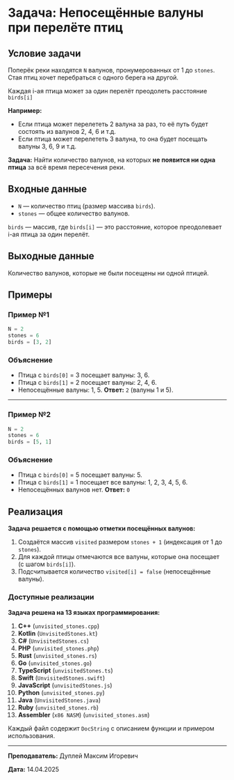 # Задача: Непосещённые валуны при перелёте птиц

## Условие задачи

Поперёк реки находятся `N` валунов, пронумерованных от 1 до `stones`. Стая птиц хочет перебраться с одного берега на другой.

Каждая i-ая птица может за один перелёт преодолеть расстояние `birds[i]`

**Например:**

- Если птица может перелететь 2 валуна за раз, то её путь будет состоять из валунов 2, 4, 6 и т.д.
- Если птица может перелететь 3 валуна, то она будет посещать валуны 3, 6, 9 и т.д.

**Задача:** Найти количество валунов, на которых **не появится ни одна птица** за всё время пересечения реки.

## Входные данные

- `N` — количество птиц (размер массива `birds`).
- `stones` — общее количество валунов.

`birds` — массив, где `birds[i]` — это расстояние, которое преодолевает i-ая птица за один перелёт.

## Выходные данные

Количество валунов, которые не были посещены ни одной птицей.

## Примеры

### Пример №1

```python
N = 2
stones = 6
birds = [3, 2]
```

### Объяснение

- Птица с `birds[0]` = 3 посещает валуны: 3, 6.
- Птица с `birds[1]` = 2 посещает валуны: 2, 4, 6.
- Непосещённые валуны: 1, 5.
    **Ответ:** `2` (валуны 1 и 5).

---

### Пример №2

```python
N = 2
stones = 6
birds = [5, 1]
```

### Объяснение

- Птица с `birds[0]` = 5 посещает валуны: 5.
- Птица с `birds[1]` = 1 посещает все валуны: 1, 2, 3, 4, 5, 6.
- Непосещённых валунов нет.
    **Ответ:** `0`

## Реализация

**Задача решается с помощью отметки посещённых валунов:**

1. Создаётся массив `visited` размером `stones + 1` (индексация от 1 до `stones`).
2. Для каждой птицы отмечаются все валуны, которые она посещает (с шагом `birds[i]`).
3. Подсчитывается количество `visited[i] = false` (непосещённые валуны).

### Доступные реализации

**Задача решена на 13 языках программирования:**

1. **C++** (`unvisited_stones.cpp`)
2. **Kotlin** (`UnvisitedStones.kt`)
3. **C#** (`UnvisitedStones.cs`)
4. **PHP** (`unvisited_stones.php`)
5. **Rust** (`unvisited_stones.rs`)
6. **Go** (`unvisited_stones.go`)
7. **TypeScript** (`unvisitedStones.ts`)
8. **Swift** (`UnvisitedStones.swift`)
9. **JavaScript** (`unvisitedStones.js`)
10. **Python** (`unvisited_stones.py`)
11. **Java** (`UnvisitedStones.java`)
12. **Ruby** (`unvisited_stones.rb`)
13. **Assembler** (`x86 NASM`) (`unvisited_stones.asm`)

Каждый файл содержит `DocString` с описанием функции и примером использования.

---

**Преподаватель:** Дуплей Максим Игоревич

**Дата:** 14.04.2025
